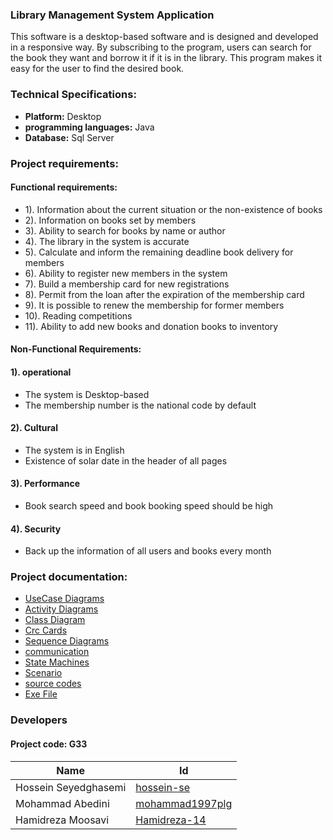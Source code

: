 ###  Library Management System Application
This software is a desktop-based software and is designed and developed in a responsive way.
By subscribing to the program, users can search for the book they want and borrow it if it is in the library.
This program makes it easy for the user to find the desired book.

### Technical Specifications:
- **Platform:** Desktop
- **programming languages:** Java 
- **Database:** Sql Server

### Project requirements:
#### Functional requirements:
-  1). Information about the current situation or the non-existence of books
-  2). Information on books set by members
-  3). Ability to search for books by name or author
-  4). The library in the system is accurate
-  5). Calculate and inform the remaining deadline book delivery for members
-  6). Ability to register new members in the system
-  7). Build a membership card for new registrations
-  8). Permit from the loan after the expiration of the membership card
-  9). It is possible to renew the membership for former members
-  10). Reading competitions
-  11). Ability to add new books and donation books to inventory

#### Non-Functional Requirements:
#### 1). operational
- The system is Desktop-based
- The membership number is the national code by default
#### 2). Cultural
- The system is in English
- Existence of solar date in the header of all pages
#### 3). Performance
-  Book search speed and book booking speed should be high
#### 4). Security
- Back up the information of all users and books every month

### Project documentation:

- [UseCase Diagrams](https://github.com/hossein-se/my-project/tree/main/documentation/Usecase)
- [Activity Diagrams](https://github.com/hossein-se/my-project/tree/main/documentation/Activity)
- [Class Diagram](https://github.com/hossein-se/my-project/tree/main/documentation/Class%20diagram)
- [Crc Cards](https://github.com/hossein-se/my-project/tree/main/documentation/Crc%20cards)
- [Sequence   Diagrams](https://github.com/hossein-se/my-project/tree/main/documentation/sequence)
- [communication](https://github.com/hossein-se/my-project/tree/main/documentation/communication)
- [State Machines](https://github.com/hossein-se/my-project/tree/main/documentation/State%20machines)
- [Scenario](https://github.com/hossein-se/my-project/blob/main/documentation/scenario.md)
- [source codes](https://github.com/hossein-se/my-project/tree/main/src)
- [Exe File](https://github.com/hossein-se/my-project/tree/main/exe_file)




### Developers

#### Project code: **G33**
Name  | Id   | 
----  | --   |
Hossein Seyedghasemi | [hossein-se](https://github.com/hossein-se) |
Mohammad Abedini | [mohammad1997plg](https://github.com/mohammad1997plg) |
Hamidreza Moosavi | [Hamidreza-14](https://github.com/Hamidreza-14) |

